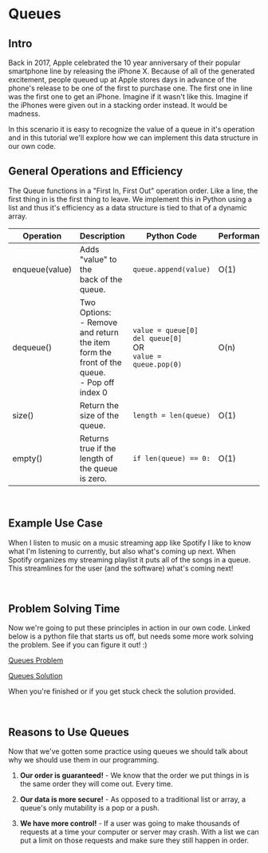 
# Queues

## Intro
Back in 2017, Apple celebrated the 10 year anniversary of their popular smartphone line by releasing the iPhone X. Because of all of the generated excitement, people queued up at Apple stores days in advance of the phone's release to be one of the first to purchase one. The first one in line was the first one to get an iPhone. Imagine if it wasn't like this. Imagine if the iPhones were given out in a stacking order instead. It would be madness.

In this scenario it is easy to recognize the value of a queue in it's operation and in this tutorial we'll explore how we can implement this data structure in our own code.

## General Operations and Efficiency

The Queue functions in a "First In, First Out" operation order. Like a line, the first thing in is the first thing to leave. We implement this in Python using a list and thus it's efficiency as a data structure is tied to that of a dynamic array.

| Operation      | Description                                 | Python Code               | Performance |
| -------------- | ------------------------------------------- | ------------------------- | ----------- |
| enqueue(value) | Adds "value" to the <br> back of the queue.  | ```queue.append(value)``` | O(1)        |
| dequeue()      | Two Options: <br> - Remove and return <br> the item form the <br> front of the queue. <br> - Pop off index 0 | ```value = queue[0]``` <br> ```del queue[0]``` <br> OR <br> ``` value = queue.pop(0) ``` | O(n)
| size()         | Return the size of the <br> queue.          | ```length = len(queue)``` | O(1)        |
| empty()        | Returns true if the <br> length of the queue <br> is zero. | ```if len(queue) == 0:``` | O(1)

<br>

## Example Use Case

When I listen to music on a music streaming app like Spotify I like to know what I'm listening to currently, but also what's coming up next. When Spotify organizes my streaming playlist it puts all of the songs in a queue. This streamlines for the user (and the software) what's coming next!

<br>

## Problem Solving Time

Now we're going to put these principles in action in our own code. Linked below is a python file that starts us off, but needs some more work solving the problem. See if you can figure it out! :)

[Queues Problem](https://github.com/chvia223/data-structure-tutorial/blob/main/Python%20Files/1-queues-problem.py)

[Queues Solution](https://github.com/chvia223/data-structure-tutorial/blob/main/Python%20Files/1-queues-solution.py)

When you're finished or if you get stuck check the solution provided.

<br>


## Reasons to Use Queues

Now that we've gotten some practice using queues we should talk about why we should use them in our programming.

1. **Our order is guaranteed!** - We know that the order we put things in is the same order they will come out. Every time.

2. **Our data is more secure!** - As opposed to a traditional list or array, a queue's only mutability is a pop or a push.

3. **We have more control!** - If a user was going to make thousands of requests at a time your computer or server may crash. With a list we can put a limit on those requests and make sure they still happen in order.